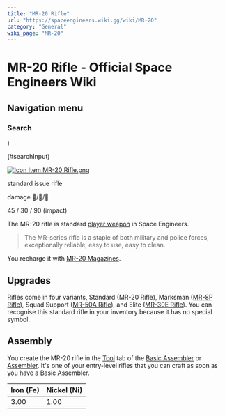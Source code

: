 ```yaml
---
title: "MR-20 Rifle"
url: "https://spaceengineers.wiki.gg/wiki/MR-20"
category: "General"
wiki_page: "MR-20"
---
```


# MR-20 Rifle - Official Space Engineers Wiki

## Navigation menu

### Search

)

(#searchInput)

[![Icon Item MR-20 Rifle.png](https://spaceengineers.wiki.gg/images/thumb/Icon_Item_MR-20_Rifle.png/100px-Icon_Item_MR-20_Rifle.png?9e17b7)](https://spaceengineers.wiki.gg/wiki/File:Icon_Item_MR-20_Rifle.png)

standard issue rifle

damage 🚀/🧍/🧑

45 / 30 / 90 (impact)

The MR-20 rifle is standard [player weapon](https://spaceengineers.wiki.gg/wiki/Character_Weapons "Character Weapons") in Space Engineers.

> The MR-series rifle is a staple of both military and police forces, exceptionally reliable, easy to use, easy to clean.

You recharge it with [MR-20 Magazines](https://spaceengineers.wiki.gg/wiki/MR-20_Magazine "MR-20 Magazine").

## Upgrades

Rifles come in four variants, Standard (MR-20 Rifle), Marksman ([MR-8P Rifle](https://spaceengineers.wiki.gg/wiki/MR-8P_Rifle "MR-8P Rifle")), Squad Support ([MR-50A Rifle](https://spaceengineers.wiki.gg/wiki/MR-50A_Rifle "MR-50A Rifle")), and Elite ([MR-30E Rifle](https://spaceengineers.wiki.gg/wiki/MR-30E_Rifle "MR-30E Rifle")). You can recognise this standard rifle in your inventory because it has no special symbol.

## Assembly

You create the MR-20 rifle in the [Tool](https://spaceengineers.wiki.gg/wiki/Tool "Tool") tab of the [Basic Assembler](https://spaceengineers.wiki.gg/wiki/Basic_Assembler "Basic Assembler") or [Assembler](https://spaceengineers.wiki.gg/wiki/Assembler "Assembler"). It's one of your entry-level rifles that you can craft as soon as you have a Basic Assembler.

| Iron (Fe) | Nickel (Ni) |
| --- | --- |
| 3.00 | 1.00 |